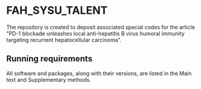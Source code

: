 # FAH_SYSU_TALENT
The repository is created to deposit associated special codes for the article "PD-1 blockade unleashes local anti-hepatitis B virus humoral immunity targeting recurrent hepatocellular carcinoma". 
## Running requirements
All software and packages, along with their versions, are listed in the Main text and Supplementary methods.
